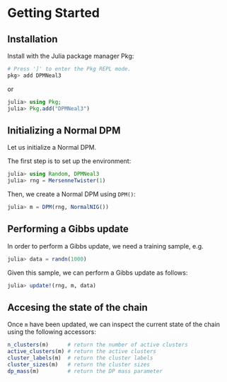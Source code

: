 # Getting Started

## Installation

Install with the Julia package manager Pkg:

```julia
# Press ']' to enter the Pkg REPL mode.
pkg> add DPMNeal3
```
or
```julia
julia> using Pkg; 
julia> Pkg.add("DPMNeal3")
```

## Initializing a Normal DPM

Let us initialize a Normal DPM.

The first step is to set up the environment:

```julia
julia> using Random, DPMNeal3
julia> rng = MersenneTwister(1)
```

Then, we create a Normal DPM using `DPM()`:

```julia
julia> m = DPM(rng, NormalNIG())
```

## Performing a Gibbs update

In order to perform a Gibbs update, we need a training sample, e.g.

```julia
julia> data = randn(1000)
```

Given this sample, we can perform a Gibbs update as follows:

```julia
julia> update!(rng, m, data)
```

## Accesing the state of the chain

Once `m` have been updated, we can inspect the current state of the chain using the following accessors:

```julia
n_clusters(m)      # return the number of active clusters
active_clusters(m) # return the active clusters
cluster_labels(m)  # return the cluster labels
cluster_sizes(m)   # return the cluster sizes
dp_mass(m)         # return the DP mass parameter
```
